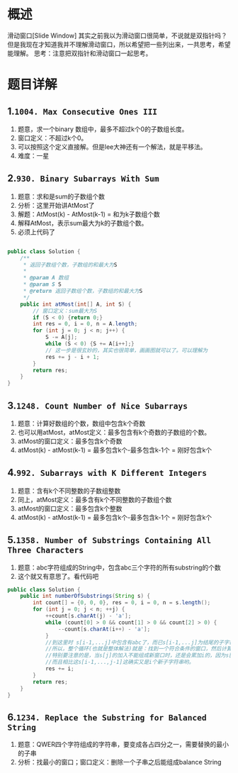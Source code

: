 # 概述

滑动窗口[Slide Window]
其实之前我以为滑动窗口很简单，不说就是双指针吗？但是我现在才知道我并不理解滑动窗口，所以希望把一些列出来，一共思考，希望能理解。 思考：注意把双指针和滑动窗口一起思考。

# 题目详解

## 1.`1004. Max Consecutive Ones III`

1. 题意，求一个binary 数组中，最多不超过k个0的子数组长度。
2. 窗口定义：不超过k个0。
3. 可以按照这个定义直接解。但是lee大神还有一个解法，就是平移法。
4. 难度：一星

## 2.`930. Binary Subarrays With Sum`

1. 题意：求和是sum的子数组个数
2. 分析：这里开始讲AtMost了
3. 解题：AtMost(k) - AtMost(k-1) = 和为k子数组个数
4. 解释AtMost，表示sum最大为k的子数组个数。
6. 必须上代码了

```java

public class Solution {
    /**
     * 返回子数组个数，子数组的和最大为S
     *
     * @param A 数组
     * @param S S
     * @return 返回子数组个数，子数组的和最大为S
     */
    public int atMost(int[] A, int S) {
        // 窗口定义：sum最大为S
        if (S < 0) {return 0;}
        int res = 0, i = 0, n = A.length;
        for (int j = 0; j < n; j++) {
            S -= A[j];
            while (S < 0) {S += A[i++];}
            // 这一步是很玄妙的，其实也很简单，画画图就可以了。可以理解为
            res += j - i + 1;
        }
        return res;
    }
}

```

## 3.`1248. Count Number of Nice Subarrays`

1. 题意：计算好数组的个数，数组中包含k个奇数
2. 也可以用atMost，atMost定义：最多包含有k个奇数的子数组的个数。
3. atMost的窗口定义：最多包含k个奇数
4. atMost(k) - atMost(k-1) = 最多包含k个-最多包含k-1个 = 刚好包含k个

## 4.`992. Subarrays with K Different Integers`

1. 题意：含有k个不同整数的子数组整数
2. 同上，atMost定义：最多含有k个不同整数的子数组个数
3. atMost的窗口定义：最多包含k个整数
4. atMost(k) - atMost(k-1) = 最多包含k个-最多包含k-1个 = 刚好包含k个

## 5.`1358. Number of Substrings Containing All Three Characters`

1. 题意：abc字符组成的String中，包含abc三个字符的所有substring的个数
2. 这个就又有意思了。看代码吧

```java
public class Solution {
    public int numberOfSubstrings(String s) {
        int count[] = {0, 0, 0}, res = 0, i = 0, n = s.length();
        for (int j = 0; j < n; ++j) {
            ++count[s.charAt(j) - 'a'];
            while (count[0] > 0 && count[1] > 0 && count[2] > 0) {
                --count[s.charAt(i++) - 'a'];
            }
            //到这里时 s[i-1,...j]中包含有abc了，而已s[i-1,...j]为结尾的子字符串刚好有i个.
            //所以，整个循环(也就是整体解法)就是：找到一个符合条件的窗口，然后计算以该窗口为结尾的子字符串的个数。
            //特别要注意的是，当s[j]的加入不能组成新窗口时，还是会累加i的，因为s[i-1,...,j]依然是满足条件的。
            //而且相比这s[i-1,...,j-1]这确实又是i个新子字符串哟。
            res += i;
        }
        return res;
    }
}
```

## 6.`1234. Replace the Substring for Balanced String`
1. 题意：QWER四个字符组成的字符串，要变成各占四分之一，需要替换的最小的子串
2. 分析：找最小的窗口；窗口定义：删除一个子串之后能组成balance String


